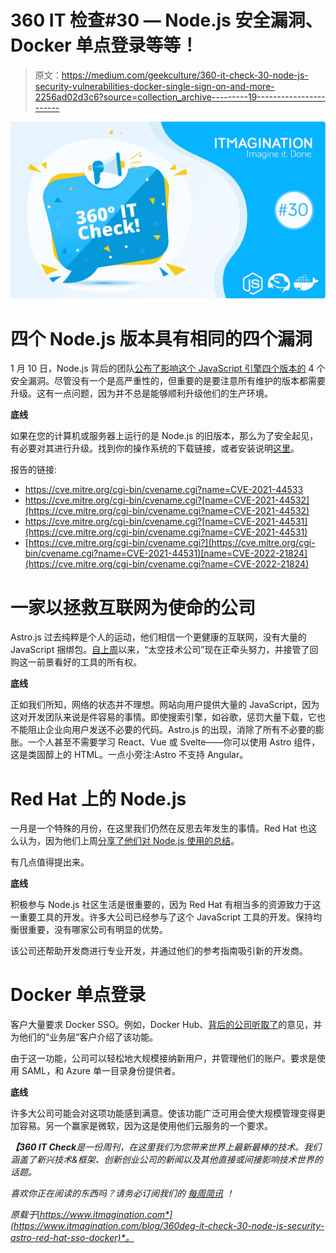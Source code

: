# 360 IT 检查#30 — Node.js 安全漏洞、Docker 单点登录等等！

> 原文：<https://medium.com/geekculture/360-it-check-30-node-js-security-vulnerabilities-docker-single-sign-on-and-more-2256ad02d3c6?source=collection_archive---------19----------------------->

![](img/f5d80c8aef15263fba0a39ff99d66a69.png)

# 四个 Node.js 版本具有相同的四个漏洞

1 月 10 日，Node.js 背后的团队[公布了影响这个 JavaScript 引擎四个版本的](https://nodejs.org/en/blog/vulnerability/jan-2022-security-releases/) 4 个安全漏洞。尽管没有一个是高严重性的，但重要的是要注意所有维护的版本都需要升级。这有一点问题，因为并不总是能够顺利升级他们的生产环境。

**底线**

如果在您的计算机或服务器上运行的是 Node.js 的旧版本，那么为了安全起见，有必要对其进行升级。找到你的操作系统的下载链接，或者安装说明[这里](https://nodejs.org/en/download/)。

报告的链接:

*   https://cve.mitre.org/cgi-bin/cvename.cgi?‍name=CVE-2021-44533
*   https://cve.mitre.org/cgi-bin/cvename.cgi?‍[name=CVE-2021-44532](https://cve.mitre.org/cgi-bin/cvename.cgi?name=CVE-2021-44532)
*   https://cve.mitre.org/cgi-bin/cvename.cgi?‍[name=CVE-2021-44531](https://cve.mitre.org/cgi-bin/cvename.cgi?name=CVE-2021-44531)
*   [https://cve.mitre.org/cgi-bin/cvename.cgi?](https://cve.mitre.org/cgi-bin/cvename.cgi?name=CVE-2021-44531)‍[name=CVE-2022-21824](https://cve.mitre.org/cgi-bin/cvename.cgi?name=CVE-2022-21824)

# 一家以拯救互联网为使命的公司

Astro.js 过去纯粹是个人的运动，他们相信一个更健康的互联网，没有大量的 JavaScript 捆绑包。[自上周](https://astro.build/blog/the-astro-technology-company/)以来，“太空技术公司”现在正牵头努力，并接管了回购这一前景看好的工具的所有权。

**底线**

正如我们所知，网络的状态并不理想。网站向用户提供大量的 JavaScript，因为这对开发团队来说是件容易的事情。即使搜索引擎，如谷歌，惩罚大量下载，它也不能阻止企业向用户发送不必要的代码。Astro.js 的出现，消除了所有不必要的膨胀。一个人甚至不需要学习 React、Vue 或 Svelte——你可以使用 Astro 组件，这是类固醇上的 HTML。一点小旁注:Astro 不支持 Angular。

# Red Hat 上的 Node.js

一月是一个特殊的月份，在这里我们仍然在反思去年发生的事情。Red Hat 也这么认为，因为他们上周[分享了他们对 Node.js 使用的总结](https://developers.redhat.com/articles/2022/01/10/nodejs-red-hat-2021-year-review#things_we_shipped)。

有几点值得提出来。

**底线**

积极参与 Node.js 社区生活是很重要的，因为 Red Hat 有相当多的资源致力于这一重要工具的开发。许多大公司已经参与了这个 JavaScript 工具的开发。保持均衡很重要，没有哪家公司有明显的优势。

该公司还帮助开发商进行专业开发，并通过他们的参考指南吸引新的开发商。

# Docker 单点登录

客户大量要求 Docker SSO。例如，Docker Hub、[背后的公司听取了](https://www.docker.com/blog/introducing-sso-for-docker-business/)的意见，并为他们的“业务层”客户介绍了该功能。

由于这一功能，公司可以轻松地大规模接纳新用户，并管理他们的账户。要求是使用 SAML，和 Azure 单一目录身份提供者。

**底线**

许多大公司可能会对这项功能感到满意。使该功能广泛可用会使大规模管理变得更加容易。另一个赢家是微软，因为这是使用他们云服务的一个要求。

***【360 IT Check****是一份周刊，在这里我们为您带来世界上最新最棒的技术。我们涵盖了新兴技术&框架、创新创业公司的新闻以及其他直接或间接影响技术世界的话题。*

*喜欢你正在阅读的东西吗？请务必订阅我们的* [*每周简讯*](https://www.itmagination.com/newsletters/360-it-check) *！*

*原载于*[*https://www.itmagination.com*](https://www.itmagination.com/blog/360deg-it-check-30-node-js-security-astro-red-hat-sso-docker)*。*